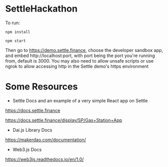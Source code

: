 # SettleHackathon

To run: 

`npm install`

`npm start`

Then go to https://demo.settle.finance, choose the developer sandbox app, and embed http://localhost:port, with port being the port you're running from, default is 3000. You may also need to allow unsafe scripts or use ngrok to allow accessing http in the Settle demo's https environment



# Some Resources

- Settle Docs and an example of a very simple React app on Settle

https://docs.settle.finance

https://docs.settle.finance/display/SP/Gas+Station+App


- Dai.js Library Docs

https://makerdao.com/documentation/


- Web3.js Docs

https://web3js.readthedocs.io/en/1.0/

